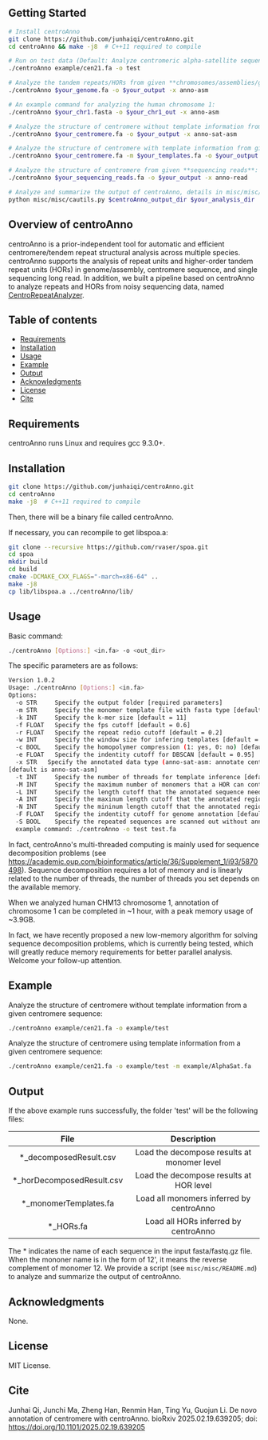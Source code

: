 ## Getting Started

```bash
# Install centroAnno
git clone https://github.com/junhaiqi/centroAnno.git
cd centroAnno && make -j8  # C++11 required to compile

# Run on test data (Default: Analyze centromeric alpha-satellite sequences/centromeric alpha-satellite assemblies (like HiCAT/HORmon/GRMhor) directly)
./centroAnno example/cen21.fa -o test

# Analyze the tandem repeats/HORs from given **chromosomes/assemblies/general sequences** (No prior information required):
./centroAnno $your_genome.fa -o $your_output -x anno-asm

# An example command for analyzing the human chromosome 1:
./centroAnno $your_chr1.fasta -o $your_chr1_out -x anno-asm

# Analyze the structure of centromere without template information from given **centromeric alpha-satellite sequences/centromeric alpha-satellite assemblies**:
./centroAnno $your_centromere.fa -o $your_output -x anno-sat-asm

# Analyze the structure of centromere with template information from given **centromeric alpha-satellite sequences/centromeric alpha-satellite assemblies**:
./centroAnno $your_centromere.fa -m $your_templates.fa -o $your_output -x anno-sat-asm

# Analyze the structure of centromere from given **sequencing reads**:
./centroAnno $your_sequencing_reads.fa -o $your_output -x anno-read

# Analyze and summarize the output of centroAnno, details in misc/misc/README.md:
python misc/misc/cautils.py $centroAnno_output_dir $your_analysis_dir
```


## Overview of centroAnno
centroAnno is a prior-independent tool for automatic and efficient centromere/tendem repeat structural analysis across multiple species. centroAnno supports the analysis of repeat units and higher-order tandem repeat units (HORs) in genome/assembly, centromere sequence, and single sequencing long read. In addition, we built a pipeline based on centroAnno to analyze repeats and HORs from noisy sequencing data, named [CentroRepeatAnalyzer](https://github.com/junhaiqi/CentroRepeatAnalyzer.git).
## Table of contents

  * [Requirements](#requirements)
  * [Installation](#installation)
  * [Usage](#usage)
  * [Example](#example)
  * [Output](#output)
  * [Acknowledgments](#acknowledgments)
  * [License](#license)
  * [Cite](#cite)


## Requirements
centroAnno runs Linux and requires gcc 9.3.0+.


## Installation

```bash
git clone https://github.com/junhaiqi/centroAnno.git
cd centroAnno
make -j8  # C++11 required to compile
```
Then, there will be a binary file called centroAnno.

If necessary, you can recompile to get libspoa.a:

```bash
git clone --recursive https://github.com/rvaser/spoa.git
cd spoa
mkdir build
cd build
cmake -DCMAKE_CXX_FLAGS="-march=x86-64" ..
make -j8
cp lib/libspoa.a ../centroAnno/lib/
```


## Usage

Basic command:
```bash
./centroAnno [Options:] <in.fa> -o <out_dir>
```
The specific parameters are as follows:
```bash
Version 1.0.2
Usage: ./centroAnno [Options:] <in.fa>
Options:
  -o STR     Specify the output folder [required parameters]
  -m STR     Specify the monomer template file with fasta type [default = None]
  -k INT     Specify the k-mer size [default = 11]
  -f FLOAT   Specify the fps cutoff [default = 0.6]
  -r FLOAT   Specify the repeat redio cutoff [default = 0.2]
  -w INT     Specify the window size for infering templates [default = 500000]
  -c BOOL    Specify the homopolymer compression (1: yes, 0: no) [default = 1]
  -e FLOAT   Specify the indentity cutoff for DBSCAN [default = 0.95]
  -x STR   Specify the annotated data type (anno-sat-asm: annotate centromeric alpha-satellite sequence (HiCAT/HORmon-like input), anno-asm: annotate chromosome/assembly, or anno-read: annotate sequencing reads)
[default is anno-sat-asm]
  -t INT     Specify the number of threads for template inference [default = 8]
  -M INT     Specify the maximum number of monomers that a HOR can contain [default = 50]
  -L INT     Specify the length cutoff that the annotated sequence needs to meet [default = 5000]
  -A INT     Specify the maxinum length cutoff that the annotated region in the genome needs to meet for speed [default = 1000000]
  -N INT     Specify the mininum length cutoff that the annotated region in the genome needs to meet for accuracy [default = 100]
  -F FLOAT   Specify the indentity cutoff for genome annotation [default = 0.8]
  -S BOOL    Specify the repeated sequences are scanned out without annotation (1: yes, 0: no) [default = 0]
  example command: ./centroAnno -o test test.fa
```

In fact, centroAnno's multi-threaded computing is mainly used for sequence decomposition problems (see https://academic.oup.com/bioinformatics/article/36/Supplement_1/i93/5870498). Sequence decomposition requires a lot of memory and is linearly related to the number of threads, the number of threads you set depends on the available memory.

When we analyzed human CHM13 chromosome 1, annotation of chromosome 1 can be completed in ~1 hour, with a peak memory usage of ~3.9GB.

In fact, we have recently proposed a new low-memory algorithm for solving sequence decomposition problems, which is currently being tested, which will greatly reduce memory requirements for better parallel analysis. Welcome your follow-up attention.

## Example
Analyze the structure of centromere without template information from a given centromere sequence:
```bash
./centroAnno example/cen21.fa -o example/test
```

Analyze the structure of centromere using template information from a given centromere sequence:

```bash
./centroAnno example/cen21.fa -o example/test -m example/AlphaSat.fa
```

## Output
If the above example runs successfully, the folder 'test' will be the following files:

| File   | Description |
   |  :----:  | :----:  |
   | *_decomposedResult.csv  | Load the decompose results at monomer level |
   | *_horDecomposedResult.csv  | Load the decompose results at HOR level |
   | *_monomerTemplates.fa  | Load all monomers inferred by centroAnno |
   | *_HORs.fa  | Load all HORs inferred by centroAnno |

The * indicates the name of each sequence in the input fasta/fastq.gz file. When the mononer name is in the form of 12', it means the reverse complement of monomer 12. We provide a script (see `misc/misc/README.md`) to analyze and summarize the output of centroAnno.

## Acknowledgments
None.

## License 
MIT License.

## Cite
Junhai Qi, Junchi Ma, Zheng Han, Renmin Han, Ting Yu, Guojun Li. De novo annotation of centromere with centroAnno. bioRxiv 2025.02.19.639205; doi: https://doi.org/10.1101/2025.02.19.639205
